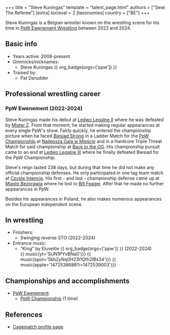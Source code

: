 +++
title = "Steve Kuningas"
template = "talent_page.html"
authors = ["Sewi The Referee"]
[extra]
toclevel = 2
[taxonomies]
country = ["BE"]
+++

Steve Kuningas is a Belgian wrestler known on the wrestling scene for his time in [PpW Ewenement Wrestling](@/o/ppw.md) between 2022 and 2024.

## Basic info

* Years active: 2008-present
* Gimmicks/nicknames:
  - Steve Kuningas {{ org_badge(orgs=['ppw']) }}
* Trained by:
  - Pat Derudder

## Professional wrestling career

### PpW Ewenement (2022-2024)

Steve Kuningas made his debut at [Ledwo Legalne II](@/e/ppw/2022-05-21-ppw-ledwo-legalne-ii.md) where he was defeated by [Mister Z](@/w/mister-z.md). From that moment, he started making regular appearances at every single PpW's show. Fairly quickly, he entered the championship picture when he faced [Biesiad Strong](@/w/biesiad.md) in a Ladder Match for the [PpW Championship](@/c/ppw-championship.md) at [Najlepsza Gala w Mieście](@/e/ppw/2022-11-25-ppw-najlepsza-gala-w-miescie.md) and in a Hardcore Triple Threat Match for said championship at [Back to the OG](@/e/ppw/2023-02-04-ppw-back-to-the-og.md). His championship pursuit came to an end at [Ledwo Legalne III](@/e/ppw/2023-06-17-ppw-ledwo-legalne-3.md) where he finally defeated Biesiad for the PpW Championship.

Steve's reign lasted 238 days, but during that time he did not make any official championship defenses. He only participated in one tag team match at [Czyste Intencje](@/e/ppw/2023-09-09-ppw-czyste-intencje.md). His first - and last - championship defense came up at [Miasto Bezprawia](@/e/ppw/2024-02-10-ppw-miasto-bezprawia.md) where he lost to [Bill Feager](@/w/feager.md). After that he made no further appearances in PpW.

Besides his appearances in Poland, he also makes numerous appearances on the European independent scene.

## In wrestling

* Finishers:
  - Swinging reverse STO (2022-2024)
* Entrance music:
  - "King" by Eluveitie
    {{ org_badge(orgs=['ppw']) }} (2022-2024) <br>
    {{ music(yt='SUN1PYvBNa0')}}
    {{ music(spot='5bh2yNq0H23I1Qfh2IBs34')}}
    {{ music(apple='1472538688?i=1472539003')}}

## Championships and accomplishments

* [PpW Ewenement](@/o/ppw.md):
  - [PpW Championship](@/c/ppw-championship.md) (1 time)

## References

* [Cagematch profile page](https://www.cagematch.net/?id=2&nr=15608)
